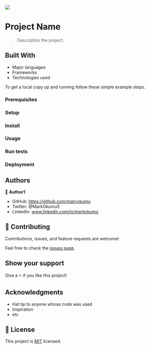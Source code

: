 ![](https://img.shields.io/badge/Microverse-blueviolet)

# Project Name

> Description the project.


## Built With

- Major languages
- Frameworks
- Technologies used



To get a local copy up and running follow these simple example steps.

### Prerequisites

### Setup

### Install

### Usage

### Run tests

### Deployment



## Authors

👤 **Author1**

- GitHub: https://github.com/marcokumu
- Twitter: @MarkOkumu5
- LinkedIn: www.linkedin.com/in/markokumu



## 🤝 Contributing

Contributions, issues, and feature requests are welcome!

Feel free to check the [issues page](../../issues/).

## Show your support

Give a ⭐️ if you like this project!

## Acknowledgments

- Hat tip to anyone whose code was used
- Inspiration
- etc

## 📝 License

This project is [MIT](./MIT.md) licensed.
